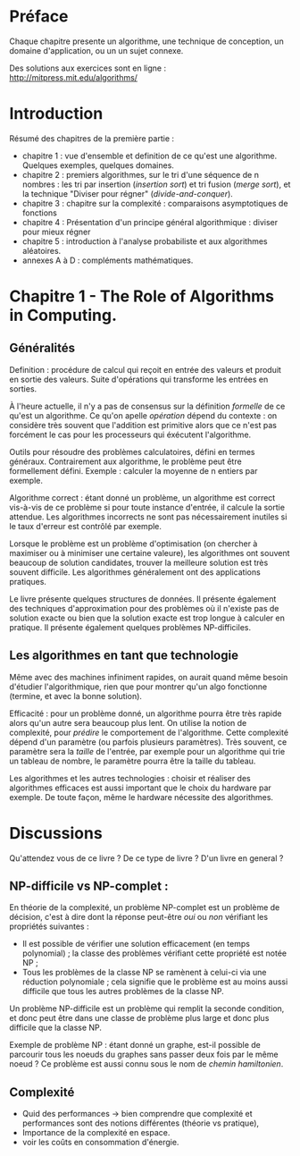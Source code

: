 
# Préface

Chaque chapitre presente un algorithme, une technique de conception,
un domaine d'application, ou un un sujet connexe.

Des solutions aux exercices sont en ligne :
http://mitpress.mit.edu/algorithms/

# Introduction

Résumé des chapitres de la première partie :

- chapitre 1 : vue d'ensemble et definition de ce qu'est une
  algorithme. Quelques exemples, quelques domaines.
- chapitre 2 : premiers algorithmes, sur le tri d'une séquence de n nombres :
  les tri par insertion (*insertion sort*) et tri fusion (*merge
  sort*), et la technique "Diviser pour régner"
  (*divide-and-conquer*).
- chapitre 3 : chapitre sur la complexité : comparaisons asymptotiques de fonctions
- chapitre 4 : Présentation d'un principe général algorithmique : diviser pour mieux régner
- chapitre 5 : introduction à l'analyse probabiliste et aux algorithmes
  aléatoires.
- annexes A à D : compléments mathématiques.

# Chapitre 1 - The Role of Algorithms in Computing.

## Généralités

Definition : procédure de calcul qui reçoit en entrée des valeurs et produit en
sortie des valeurs. Suite d'opérations qui transforme les entrées en
sorties. 

À l'heure actuelle, il n'y a pas de consensus sur la
définition *formelle* de ce qu'est un algorithme. Ce qu'on apelle
*opération* dépend du contexte : on considère très souvent que
l'addition est primitive alors que ce n'est pas forcément le cas pour
les processeurs qui éxécutent l'algorithme.

Outils pour résoudre des problèmes calculatoires, défini en termes
généraux. Contrairement aux algorithme, le problème peut être
formellement défini. Exemple : calculer la moyenne de n entiers par
exemple.

Algorithme correct : étant donné un problème, un algorithme est
correct vis-à-vis de ce problème si pour toute instance d'entrée, il
calcule la sortie attendue. Les algorithmes incorrects ne sont pas
nécessairement inutiles si le taux d'erreur est contrôlé par exemple.

Lorsque le problème est un problème d'optimisation (on chercher à
maximiser ou à minimiser une certaine valeure), les algorithmes ont
souvent beaucoup de solution candidates, trouver la meilleure solution
est très souvent difficile. Les algorithmes généralement ont des
applications pratiques.

Le livre présente quelques structures de données. Il présente
également des techniques d'approximation pour des problèmes où il
n'existe pas de solution exacte ou bien que la solution exacte est
trop longue à calculer en pratique. Il présente également quelques
problèmes NP-difficiles.

## Les algorithmes en tant que technologie

Même avec des machines infiniment rapides, on aurait quand même besoin
d'étudier l'algorithmique, rien que pour montrer qu'un algo fonctionne
(termine, et avec la bonne solution).

Efficacité : pour un problème donné, un algorithme pourra être très
rapide alors qu'un autre sera beaucoup plus lent. On utilise la notion
de complexité, pour *prédire* le comportement de l'algorithme. Cette
complexité dépend d'un paramètre (ou parfois plusieurs
paramètres). Très souvent, ce paramètre sera la *taille* de l'entrée,
par exemple pour un algorithme qui trie un tableau de nombre, le
paramètre pourra être la taille du tableau.

Les algorithmes et les autres technologies : choisir et réaliser des
algorithmes efficaces est aussi important que le choix du hardware par
exemple. De toute façon, même le hardware nécessite des algorithmes.

# Discussions

Qu'attendez vous de ce livre ? De ce type de livre ? D'un livre en
  general ?

## NP-difficile vs NP-complet :

En théorie de la complexité, un problème NP-complet est un problème de
décision, c'est à dire dont la réponse peut-être *oui* ou *non*
vérifiant les propriétés suivantes :

- Il est possible de vérifier une solution efficacement (en temps
  polynomial) ; la classe des problèmes vérifiant cette propriété est
  notée NP ;
- Tous les problèmes de la classe NP se ramènent à celui-ci via une
  réduction polynomiale ; cela signifie que le problème est au moins
  aussi difficile que tous les autres problèmes de la classe NP.

Un problème NP-difficile est un problème qui remplit la seconde
condition, et donc peut être dans une classe de problème plus large et
donc plus difficile que la classe NP.

Exemple de problème NP : étant donné un graphe, est-il possible de
parcourir tous les noeuds du graphes sans passer deux fois par le même
noeud ? Ce problème est aussi connu sous le nom de *chemin
hamiltonien*.

## Complexité

- Quid des performances -> bien comprendre que complexité et
  performances sont des notions différentes (théorie vs pratique),
- Importance de la complexité en espace.
- voir les coûts en consommation d'énergie.
